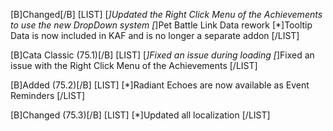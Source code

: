 [B]Changed[/B]
[LIST]
[*]Updated the Right Click Menu of the Achievements to use the new DropDown system
[*]Pet Battle Link Data rework
[*]Tooltip Data is now included in KAF and is no longer a separate addon
[/LIST]

[B]Cata Classic (75.1)[/B]
[LIST]
[*]Fixed an issue during loading
[*]Fixed an issue with the Right Click Menu of the Achievements
[/LIST]

[B]Added (75.2)[/B]
[LIST]
[*]Radiant Echoes are now available as Event Reminders
[/LIST]

[B]Changed (75.3)[/B]
[LIST]
[*]Updated all localization
[/LIST]